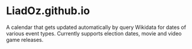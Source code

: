 # LiadOz.github.io
A calendar that gets updated automatically by query Wikidata for dates of various event types.
Currently supports election dates, movie and video game releases.
